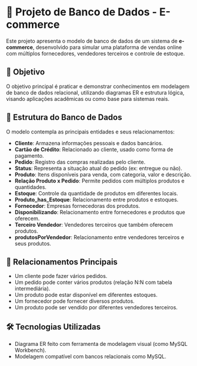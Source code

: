 # 🛒 Projeto de Banco de Dados - E-commerce

Este projeto apresenta o modelo de banco de dados de um sistema de **e-commerce**, desenvolvido para simular uma plataforma de vendas online com múltiplos fornecedores, vendedores terceiros e controle de estoque.

## 📌 Objetivo

O objetivo principal é praticar e demonstrar conhecimentos em modelagem de banco de dados relacional, utilizando diagramas ER e estrutura lógica, visando aplicações acadêmicas ou como base para sistemas reais.

## 🧱 Estrutura do Banco de Dados

O modelo contempla as principais entidades e seus relacionamentos:

- **Cliente**: Armazena informações pessoais e dados bancários.
- **Cartão de Crédito**: Relacionado ao cliente, usado como forma de pagamento.
- **Pedido**: Registro das compras realizadas pelo cliente.
- **Status**: Representa a situação atual do pedido (ex: entregue ou não).
- **Produto**: Itens disponíveis para venda, com categoria, valor e descrição.
- **Relação Produto x Pedido**: Permite pedidos com múltiplos produtos e quantidades.
- **Estoque**: Controle da quantidade de produtos em diferentes locais.
- **Produto_has_Estoque**: Relacionamento entre produtos e estoques.
- **Fornecedor**: Empresas fornecedoras dos produtos.
- **Disponibilizando**: Relacionamento entre fornecedores e produtos que oferecem.
- **Terceiro Vendedor**: Vendedores terceiros que também oferecem produtos.
- **produtosPorVendedor**: Relacionamento entre vendedores terceiros e seus produtos.

## 🔄 Relacionamentos Principais

- Um cliente pode fazer vários pedidos.
- Um pedido pode conter vários produtos (relação N:N com tabela intermediária).
- Um produto pode estar disponível em diferentes estoques.
- Um fornecedor pode fornecer diversos produtos.
- Um produto pode ser vendido por diferentes vendedores terceiros.

## 🛠️ Tecnologias Utilizadas

- Diagrama ER feito com ferramenta de modelagem visual (como MySQL Workbench).
- Modelagem compatível com bancos relacionais como MySQL.

